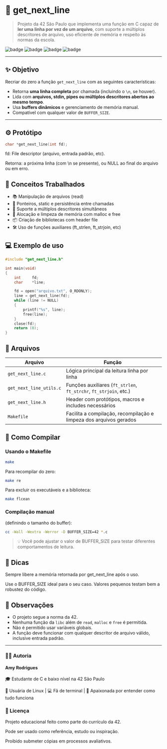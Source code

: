 # 📄 get_next_line

> Projeto da 42 São Paulo que implementa uma função em C capaz de **ler uma linha por vez de um arquivo**, com suporte a múltiplos descritores de arquivo, uso eficiente de memória e respeito às normas da escola.

![badge](https://img.shields.io/badge/42%20Project-get__next__line-blue)
![badge](https://img.shields.io/badge/Made%20with-C-00599C?logo=c)
![badge](https://img.shields.io/badge/Linux-Friendly-informational?logo=linux)
![badge](https://img.shields.io/badge/Norminette-OK-green)

---

## ✨ Objetivo

Recriar do zero a função `get_next_line` com as seguintes características:

- Retorna **uma linha completa** por chamada (incluindo o `\n`, se houver).
- Lida com **arquivos, stdin, pipes ou múltiplos descritores abertos ao mesmo tempo**.
- Usa **buffers dinâmicos** e gerenciamento de memória manual.
- Compatível com qualquer valor de `BUFFER_SIZE`.

---

## ⚙️ Protótipo

```c
char *get_next_line(int fd);
```
fd: File descriptor (arquivo, entrada padrão, etc).

Retorna: a próxima linha (com \n se presente), ou NULL ao final do arquivo ou em erro.

## 🧠 Conceitos Trabalhados
- 📚 Manipulação de arquivos (read)
- 🧠 Ponteiros, static e persistência entre chamadas
- 🧵 Suporte a múltiplos descritores simultâneos
- 🧼 Alocação e limpeza de memória com malloc e free
- 📦 Criação de bibliotecas com header file
- 🛠️ Uso de funções auxiliares (ft_strlen, ft_strjoin, etc)

## 💻 Exemplo de uso
```c
#include "get_next_line.h"

int main(void)
{
    int     fd;
    char    *line;

    fd = open("arquivo.txt", O_RDONLY);
    line = get_next_line(fd);
    while (line != NULL)
    {
        printf("%s", line);
        free(line);
    }
    close(fd);
    return (0);
}
```

## 📂 Arquivos

| Arquivo                | Função                                                                 |
|------------------------|------------------------------------------------------------------------|
| `get_next_line.c`      | Lógica principal da leitura linha por linha                           |
| `get_next_line_utils.c`| Funções auxiliares (`ft_strlen`, `ft_strchr`, `ft_strjoin`, etc.)     |
| `get_next_line.h`      | Header com protótipos, macros e includes necessários                   |
| `Makefile`             | Facilita a compilação, recompilação e limpeza dos arquivos gerados     |


## 🔧 Como Compilar

### Usando o Makefile

```bash
make
```
Para recompilar do zero:

```bash
make re
```

Para excluir os executáveis e a biblioteca:

```bash
make flcean
```

### Compilação manual
(definindo o tamanho do buffer):

```bash
cc -Wall -Wextra -Werror -D BUFFER_SIZE=42 *.c
```
> 💡 Você pode ajustar o valor de BUFFER_SIZE para testar diferentes comportamentos de leitura.

## 🧠 Dicas
Sempre libere a memória retornada por get_next_line após o uso.

Use o BUFFER_SIZE ideal para o seu caso. Valores pequenos testam bem a robustez do código.

## 📌 Observações
- O projeto segue a norma da 42.
- Nenhuma função da `libc` além de `read`, `malloc` e `free` é permitida.
- Não é permitido usar variáveis globais.
- A função deve funcionar com qualquer descritor de arquivo válido, inclusive entrada padrão.

---

### 👩‍💻 Autoria

#### Amy Rodrigues

🎓 Estudante de C e baixo nível na 42 São Paulo

🐧 Usuária de Linux | 💻 Fã de terminal | 🎯 Apaixonada por entender como tudo funciona

### 📎 Licença
Projeto educacional feito como parte do currículo da 42.

Pode ser usado como referência, estudo ou inspiração.

Proibido submeter cópias em processos avaliativos.
